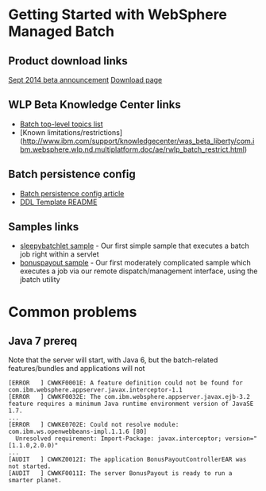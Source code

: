 # Getting Started with WebSphere Managed Batch

## Product download links

[Sept 2014 beta announcement](https://developer.ibm.com/wasdev/2014/09/12/announcing-liberty-profile-september-beta)
[Download page](https://developer.ibm.com/wasdev/downloads/liberty-profile-beta)

## WLP Beta Knowledge Center links

* [Batch top-level topics list](http://www.ibm.com/support/knowledgecenter/was_beta_liberty/com.ibm.websphere.wlp.nd.multiplatform.doc/ae/twlp_container_batch.html)
* [Known limitations/restrictions] (http://www.ibm.com/support/knowledgecenter/was_beta_liberty/com.ibm.websphere.wlp.nd.multiplatform.doc/ae/rwlp_batch_restrict.html)

## Batch persistence config

* [Batch persistence config article](http://www.ibm.com/support/knowledgecenter/was_beta_liberty/com.ibm.websphere.wlp.nd.multiplatform.doc/ae/rwlp_batch_persistence_config.html)
* [DDL Template README](README.md)

## Samples links

* [sleepybatchlet sample](https://github.com/WASdev/sample.batch.sleepybatchlet) - Our first simple sample that executes a batch job right within a servlet
* [bonuspayout sample](https://github.com/WASdev/sample.batch.bonuspayout) - Our first moderately complicated sample which executes a job via our remote dispatch/management interface, using the jbatch utility

# Common problems

## Java 7 prereq

Note that the server will start, with Java 6, but the batch-related features/bundles and applications will not

```
[ERROR   ] CWWKF0001E: A feature definition could not be found for com.ibm.websphere.appserver.javax.interceptor-1.1
[ERROR   ] CWWKF0032E: The com.ibm.websphere.appserver.javax.ejb-3.2 feature requires a minimum Java runtime environment version of JavaSE 1.7.
...
[ERROR   ] CWWKE0702E: Could not resolve module: com.ibm.ws.openwebbeans-impl.1.1.6 [80]
  Unresolved requirement: Import-Package: javax.interceptor; version="[1.1.0,2.0.0)"
...
[AUDIT   ] CWWKZ0012I: The application BonusPayoutControllerEAR was not started.
[AUDIT   ] CWWKF0011I: The server BonusPayout is ready to run a smarter planet.
```


